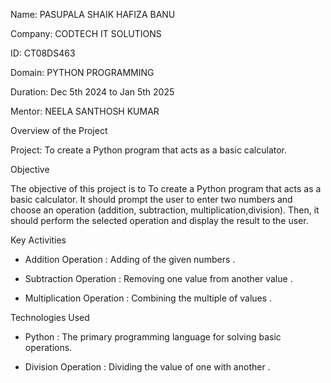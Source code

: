 Name: PASUPALA SHAIK HAFIZA BANU

Company: CODTECH IT SOLUTIONS

ID: CT08DS463

Domain: PYTHON PROGRAMMING

Duration: Dec 5th 2024 to Jan 5th 2025

Mentor: NEELA SANTHOSH KUMAR

Overview of the Project

Project: To create a Python program that acts as a basic calculator.

Objective

The objective of this project is to  To create a Python program that acts as a basic calculator. It should prompt the user to enter two numbers and choose an operation (addition, subtraction, multiplication,division). Then, it should perform the selected operation and display the result to the user.

Key Activities

* Addition Operation : Adding of the given numbers .

* Subtraction Operation : Removing one value from another value .

* Multiplication Operation : Combining the multiple of values .

Technologies Used

* Python : The primary programming language for solving basic operations.
  

* Division Operation : Dividing the value of one with another .
